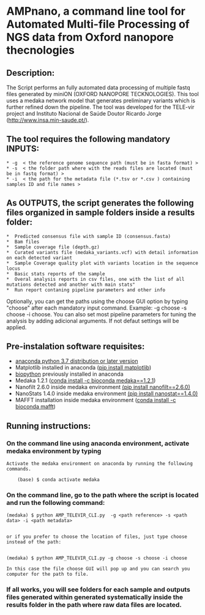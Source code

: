 # AMPnano, a command line tool for Automated Multi-file Processing of NGS data from Oxford nanopore thecnologies

## Description:
The Script performs an fully automated data processing of multiple fastq files generated by miniON (OXFORD NANOPORE TECKNOLOGIES). This tool uses a medaka network model that generates preliminary variants which is further refined down the pipeline. The tool was developed for the TELE-vir project and Instituto Nacional de Saúde Doutor Ricardo Jorge (http://www.insa.min-saude.pt/). 

## The tool requires the following mandatory INPUTS:
	* -g  < the reference genome sequence path (must be in fasta format) >
	* -s  < the folder path where with the reads files are located (must be in fastq format) >
	* -i  < the path for the metadata file (*.tsv or *.csv ) containing samples ID and file names >

## As OUTPUTS, the script generates the following files organized in sample folders inside a results folder:
    *  Predicted consensus file with sample ID (consensus.fasta)
    *  Bam files
    *  Sample coverage file (depth.gz)
    *  Curated variants file (medaka_variants.vcf) with detail information on each detected variant
    *  Sample Coverage quality plot with variants location in the sequence locus
    *  Basic stats reports of the sample
    *  Overal analysis reports in csv files, one with the list of all mutations detected and another with main stats"
    *  Run report contaning pipeline parameters and other info

Optionally, you can get the paths using the choose GUI option by typing "choose" after each mandatory input command. Example:  -g choose -s choose -i choose.
You can also set most pipeline parameters for tuning the analysis by adding adicional arguments. If not defaut settings will be applied.


## Pre-instalation software requisites:
* [anaconda python 3.7 distribution or later version](https://www.anaconda.com/products/individual) 
* Matplotlib installed in anaconda ([pip install matplotlib](https://pypi.org/project/matplotlib/))  
* [biopython](https://pypi.org/project/biopython/) previously installed in anaconda 
* Medaka 1.2.1 ([conda install -c bioconda medaka==1.2.1](https://anaconda.org/bioconda/medaka))
* Nanofilt 2.6.0 inside medaka environment  [(pip install nanofilt==2.6.0)](https://pypi.org/project/NanoFilt/) 
* NanoStats 1.4.0 inside medaka environment [(pip install nanostat==1.4.0)](https://pypi.org/project/NanoStat/)
* MAFFT installation inside medaka environment ([conda install -c bioconda mafft](https://anaconda.org/bioconda/mafft))

## Running instructions:

### On the command line using anaconda environment, activate medaka environment by typing  

	Activate the medaka environment on anaconda by running the following commands.
 
    	(base) $ conda activate medaka
    

### On the command line, go to the path where the script is located and run the following command: 

	(medaka) $ python AMP_TELEVIR_CLI.py  -g <path reference> -s <path data> -i <path metadata> 
      
 
 	or if you prefer to choose the location of files, just type choose instead of the path:
      
     
	(medaka) $ python AMP_TELEVIR_CLI.py -g choose -s choose -i choose 
     
	In this case the file choose GUI will pop up and you can search you computer for the path to file. 


### If all works, you will see folders for each sample and outputs files generated within generated systematically inside the results folder in the path where raw data files are located. 


